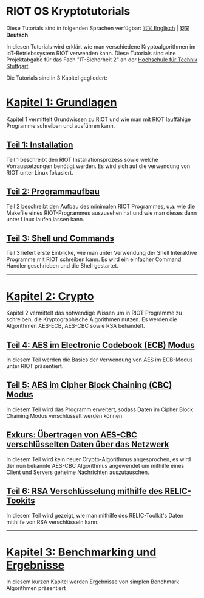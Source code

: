 # RIOT OS Kryptotutorials

Diese Tutorials sind in folgenden Sprachen verfügbar: [:gb: Englisch](./README.md) | **:de: Deutsch**

In diesen Tutorials wird erklärt wie man verschiedene Kryptoalgorithmen im ioT-Betriebssystem RIOT verwenden kann.
Diese Tutorials sind eine Projektabgabe für das Fach "IT-Sicherheit 2" an der [Hochschule für Technik Stuttgart](https://www.hft-stuttgart.de/).

Die Tutorials sind in 3 Kapitel gegliedert:

# [Kapitel 1: Grundlagen](Tutorials/Chapter_1_Basics)

Kapitel 1 vermittelt Grundwissen zu RIOT und wie man mit RIOT lauffähige Programme schreiben und ausführen kann.

## [Teil 1: Installation](Tutorials/Chapter_1_Basics/01_Installation_de.md)

Teil 1 beschreibt den RIOT Installationsprozess sowie welche Vorraussetzungen benötigt werden.
Es wird sich auf die verwendung von RIOT unter Linux fokusiert.

## [Teil 2: Programmaufbau](Tutorials/Chapter_1_Basics/02_ProgramStructure_de.md)

Teil 2 beschreibt den Aufbau des minimalen RIOT Programmes,
u.a. wie die Makefile eines RIOT-Programmes auszusehen hat und wie man dieses dann unter Linux laufen lassen kann.

## [Teil 3: Shell und Commands](Tutorials/Chapter_1_Basics/03_ShellCommands_de.md)

Teil 3 liefert erste Einblicke, wie man unter Verwendung der Shell Interaktive Programme mit RIOT schreiben kann.
Es wird ein einfacher Command Handler geschrieben und die Shell gestartet.

---

# [Kapitel 2: Crypto](Tutorials/Chapter_2_Crypto)

Kapitel 2 vermittelt das notwendige Wissen um in RIOT Programme zu schreiben, die Kryptographische Algorithmen nutzen.
Es werden die Algorithmen AES-ECB, AES-CBC sowie RSA behandelt.

## [Teil 4: AES im Electronic Codebook (ECB) Modus](Tutorials/Chapter_2_Crypto/04_AES_ECB_de.md)

In diesem Teil werden die Basics der Verwendung von AES im ECB-Modus unter RIOT präsentiert.

## [Teil 5: AES im Cipher Block Chaining (CBC) Modus](Tutorials/Chapter_2_Crypto/05_AES_CBC_de.md)

In diesem Teil wird das Programm erweitert, sodass Daten im Cipher Block Chaining Modus verschlüsselt werden können.

## [Exkurs: Übertragen von AES-CBC verschlüsselten Daten über das Netzwerk](Tutorials/Chapter_2_Crypto/06_UDP_de.md)

In diesem Teil wird kein neuer Crypto-Algorithmus angesprochen,
es wird der nun bekannte AES-CBC Algorithmus angewendet um mithilfe eines Client und Servers geheime Nachrichten auszutauschen.

## [Teil 6: RSA Verschlüsselung mithilfe des RELIC-Tookits](Tutorials/Chapter_2_Crypto/07_Relic_de.md)

In diesem Teil wird gezeigt, wie man mithilfe des RELIC-Toolkit's Daten mithilfe von RSA verschlüsseln kann.

---

# [Kapitel 3: Benchmarking und Ergebnisse](Tutorials/Chapter_3_Results/08_Benchmarking_de.md)

In diesem kurzen Kapitel werden Ergebnisse von simplen Benchmark Algorithmen präsentiert